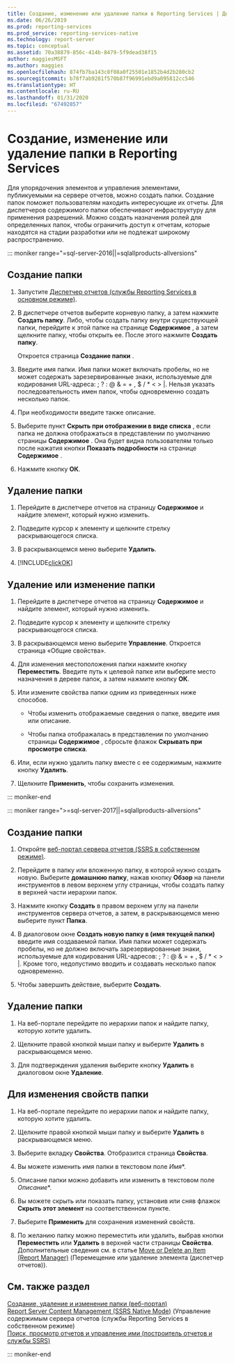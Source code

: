 ```yaml
---
title: Создание, изменение или удаление папки в Reporting Services | Документация Майкрософт
ms.date: 06/26/2019
ms.prod: reporting-services
ms.prod_service: reporting-services-native
ms.technology: report-server
ms.topic: conceptual
ms.assetid: 70a38879-856c-414b-8479-5f9dead38f15
author: maggiesMSFT
ms.author: maggies
ms.openlocfilehash: 874fb7ba143c8f08a0f25501e1852b4d2b280cb2
ms.sourcegitcommit: b78f7ab9281f570b87f96991ebd9a095812cc546
ms.translationtype: HT
ms.contentlocale: ru-RU
ms.lasthandoff: 01/31/2020
ms.locfileid: "67492857"
---
```

# <a name="create-delete-or-modify-a-folder---reporting-services"></a>Создание, изменение или удаление папки в Reporting Services
  Для упорядочения элементов и управления элементами, публикуемыми на сервере отчетов, можно создать папки. Создание папок поможет пользователям находить интересующие их отчеты. Для диспетчеров содержимого папки обеспечивают инфраструктуру для применения разрешений. Можно создать назначения ролей для определенных папок, чтобы ограничить доступ к отчетам, которые находятся на стадии разработки или не подлежат широкому распространению.  

::: moniker range="=sql-server-2016||=sqlallproducts-allversions"

## <a name="to-create-a-folder"></a>Создание папки  
  
1.  Запустите [Диспетчер отчетов (службы Reporting Services в основном режиме)](https://msdn.microsoft.com/library/80949f9d-58f5-48e3-9342-9e9bf4e57896).  
  
2.  В диспетчере отчетов выберите корневую папку, а затем нажмите **Создать папку**. Либо, чтобы создать папку внутри существующей папки, перейдите к этой папке на странице **Содержимое** , а затем щелкните папку, чтобы открыть ее. После этого нажмите **Создать папку**.  
  
     Откроется страница **Создание папки** .  
  
3.  Введите имя папки. Имя папки может включать пробелы, но не может содержать зарезервированные знаки, используемые для кодирования URL-адреса: \; \? \: \@ \& \= \+ \, \$ \/ \* \< \> \|. Нельзя указать последовательность имен папок, чтобы одновременно создать несколько папок.  
  
4.  При необходимости введите также описание.  
  
5.  Выберите пункт **Скрыть при отображении в виде списка** , если папка не должна отображаться в представлении по умолчанию страницы **Содержимое** . Она будет видна пользователям только после нажатия кнопки **Показать подробности** на странице **Содержимое** .  
  
6.  Нажмите кнопку **ОК**.  
  
## <a name="to-delete-a-folder"></a>Удаление папки  
  
1.  Перейдите в диспетчере отчетов на страницу **Содержимое** и найдите элемент, который нужно изменить.  
  
2.  Подведите курсор к элементу и щелкните стрелку раскрывающегося списка.  
  
3.  В раскрывающемся меню выберите **Удалить**.  
  
4.  [!INCLUDE[clickOK](../../includes/clickok-md.md)]  
  
## <a name="to-modify-or-delete-a-folder"></a>Удаление или изменение папки  
  
1.  Перейдите в диспетчере отчетов на страницу **Содержимое** и найдите элемент, который нужно изменить.  
  
2.  Подведите курсор к элементу и щелкните стрелку раскрывающегося списка.  
  
3.  В раскрывающемся меню выберите **Управление**. Откроется страница «Общие свойства».  
  
4.  Для изменения местоположения папки нажмите кнопку **Переместить**. Введите путь к целевой папке или выберите место назначения в дереве папок, а затем нажмите кнопку **ОК**.  
  
5.  Или измените свойства папки одним из приведенных ниже способов.  
  
    -   Чтобы изменить отображаемые сведения о папке, введите имя или описание.  
  
    -   Чтобы папка отображалась в представлении по умолчанию страницы **Содержимое** , сбросьте флажок **Скрывать при просмотре списка**.  
  
6.  Или, если нужно удалить папку вместе с ее содержимым, нажмите кнопку **Удалить**.  
  
7.  Щелкните **Применить**, чтобы сохранить изменения.  

::: moniker-end

::: moniker range=">=sql-server-2017||=sqlallproducts-allversions"
 
## <a name="to-create-a-folder"></a>Создание папки  
  
1. Откройте [веб-портал сервера отчетов (SSRS в собственном режиме)](../../reporting-services/web-portal-ssrs-native-mode.md).  
  
2. Перейдите в папку или вложенную папку, в которой нужно создать новую. Выберите **домашнюю папку**, нажав кнопку **Обзор** на панели инструментов в левом верхнем углу страницы, чтобы создать папку в верхней части иерархии папок.  
  
3. Нажмите кнопку **Создать** в правом верхнем углу на панели инструментов сервера отчетов, а затем, в раскрывающемся меню выберите пункт **Папка**.  
  
4. В диалоговом окне **Создать новую папку в (имя текущей папки)** введите имя создаваемой папки. Имя папки может содержать пробелы, но не должно включать зарезервированные знаки, используемые для кодирования URL-адресов: \; \? \: \@ \& \= \+ \, \$ \/ \* \< \> \|. Кроме того, недопустимо вводить и создавать несколько папок одновременно.  
  
5. Чтобы завершить действие, выберите **Создать**.  
  
## <a name="to-delete-a-folder"></a>Удаление папки  
  
1. На веб-портале перейдите по иерархии папок и найдите папку, которую хотите удалить.  
  
2. Щелкните правой кнопкой мыши папку и выберите **Удалить** в раскрывающемся меню.  
  
3. Для подтверждения удаления выберите кнопку **Удалить** в диалоговом окне **Удаление<foldername>**.  
  
## <a name="to-modify-a-folders-properties"></a>Для изменения свойств папки  
  
1. На веб-портале перейдите по иерархии папок и найдите папку, которую хотите удалить.  
  
2. Щелкните правой кнопкой мыши папку и выберите **Удалить** в раскрывающемся меню.  
  
3. Выберите вкладку **Свойства**. Отобразится страница **Свойства**.  
  
4. Вы можете изменить имя папки в текстовом поле *Имя**.  
  
5. Описание папки можно добавить или изменить в текстовом поле *Описание**.  
  
6. Вы можете скрыть или показать папку, установив или сняв флажок **Скрыть этот элемент** на соответственном пункте.  
  
7. Выберите **Применить** для сохранения изменений свойств.  
  
8. По желанию папку можно переместить или удалить, выбрав кнопки **Переместить** или **Удалить** в верхней части страницы **Свойства**. Дополнительные сведения см. в статье [Move or Delete an Item (Report Manager)](../../reporting-services/report-server/move-or-delete-an-item-report-manager.md) (Перемещение или удаление элемента (диспетчер отчетов)).  
  
## <a name="see-also"></a>См. также раздел  
 [Создание, удаление и изменение папки (веб-портал)](../../reporting-services/report-server/create-delete-or-modify-a-folder-web-portal.md)   
 [Report Server Content Management (SSRS Native Mode)](../../reporting-services/report-server/report-server-content-management-ssrs-native-mode.md)  (Управление содержимым сервера отчетов (службы Reporting Services в собственном режиме)  
 [Поиск, просмотр отчетов и управление ими (построитель отчетов и службы SSRS)](../../reporting-services/report-builder/finding-viewing-and-managing-reports-report-builder-and-ssrs.md)    
  
::: moniker-end